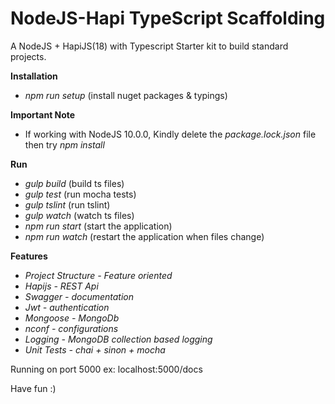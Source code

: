 # NodeJS-Hapi TypeScript Scaffolding

A NodeJS + HapiJS(18) with Typescript Starter kit to build standard projects.

**Installation**

* *npm run setup* (install nuget packages & typings)

**Important Note**

* If working with NodeJS 10.0.0, Kindly delete the *package.lock.json* file then try *npm install*

**Run**

* *gulp build* (build ts files)
* *gulp test* (run mocha tests)
* *gulp tslint* (run tslint)
* *gulp watch* (watch ts files)
* *npm run start* (start the application)
* *npm run watch* (restart the application when files change)

**Features**

* *Project Structure - Feature oriented*
* *Hapijs - REST Api*
* *Swagger - documentation*
* *Jwt - authentication*
* *Mongoose - MongoDb*
* *nconf - configurations*
* *Logging - MongoDB collection based logging*
* *Unit Tests - chai + sinon + mocha*

Running on port 5000 ex: localhost:5000/docs

Have fun :)
